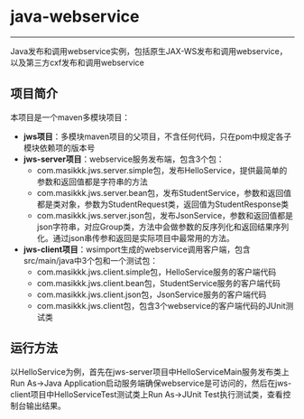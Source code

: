 # java-webservice 
---
Java发布和调用webservice实例，包括原生JAX-WS发布和调用webservice，以及第三方cxf发布和调用webservice

## 项目简介
本项目是一个maven多模块项目：
- **jws项目**：多模块maven项目的父项目，不含任何代码，只在pom中规定各子模块依赖项的版本号
- **jws-server项目**：webservice服务发布端，包含3个包：
  - com.masikkk.jws.server.simple包，发布HelloService，提供最简单的参数和返回值都是字符串的方法
  - com.masikkk.jws.server.bean包，发布StudentService，参数和返回值都是类对象，参数为StudentRequest类，返回值为StudentResponse类
  - com.masikkk.jws.server.json包，发布JsonService，参数和返回值都是json字符串，对应Group类，方法中会做参数的反序列化和返回结果序列化。通过json串传参和返回是实际项目中最常用的方法。
- **jws-client项目**：wsimport生成的webservice调用客户端，包含src/main/java中3个包和一个测试包：
  - com.masikkk.jws.client.simple包，HelloService服务的客户端代码
  - com.masikkk.jws.client.bean包，StudentService服务的客户端代码
  - com.masikkk.jws.client.json包，JsonService服务的客户端代码
  - com.masikkk.jws.client包，包含3个webservice的客户端代码的JUnit测试类

## 运行方法
以HelloService为例，首先在jws-server项目中HelloServiceMain服务发布类上Run As->Java Application启动服务端确保webservice是可访问的，然后在jws-client项目中HelloServiceTest测试类上Run As->JUnit Test执行测试类，查看控制台输出结果。
